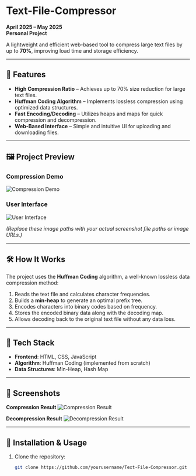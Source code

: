 # Text-File-Compressor

**April 2025 – May 2025**  
**Personal Project**  

A lightweight and efficient web-based tool to compress large text files by up to **70%**, improving load time and storage efficiency.

---

## 🚀 Features
- **High Compression Ratio** – Achieves up to 70% size reduction for large text files.
- **Huffman Coding Algorithm** – Implements lossless compression using optimized data structures.
- **Fast Encoding/Decoding** – Utilizes heaps and maps for quick compression and decompression.
- **Web-Based Interface** – Simple and intuitive UI for uploading and downloading files.

---

## 🖼️ Project Preview

### Compression Demo
![Compression Demo](assets/compression_demo.png)

### User Interface
![User Interface](assets/ui_preview.png)

*(Replace these image paths with your actual screenshot file paths or image URLs.)*

---

## 🛠️ How It Works
The project uses the **Huffman Coding** algorithm, a well-known lossless data compression method:
1. Reads the text file and calculates character frequencies.
2. Builds a **min-heap** to generate an optimal prefix tree.
3. Encodes characters into binary codes based on frequency.
4. Stores the encoded binary data along with the decoding map.
5. Allows decoding back to the original text file without any data loss.

---

## 📂 Tech Stack
- **Frontend**: HTML, CSS, JavaScript
- **Algorithm**: Huffman Coding (implemented from scratch)
- **Data Structures**: Min-Heap, Hash Map

---

## 📸 Screenshots
**Compression Result**
![Compression Result](assets/compression_result.png)

**Decompression Result**
![Decompression Result](assets/decompression_result.png)

---

## 🔧 Installation & Usage
1. Clone the repository:
   ```bash
   git clone https://github.com/yourusername/Text-File-Compressor.git
